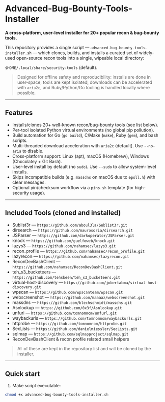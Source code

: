 # Advanced-Bug-Bounty-Tools-Installer

**A cross-platform, user-level installer for 20+ popular recon & bug-bounty tools.**

This repository provides a single script — `advanced-bug-bounty-tools-installer.sh` — which clones, builds, and installs a curated set of widely-used open-source recon tools into a single, wipeable local directory:

`$HOME/.local/share/security-tools` (default).

> Designed for offline safety and reproducibility: installs are done in user-space, tools are kept isolated, downloads can be accelerated with `aria2c`, and Ruby/Python/Go tooling is handled locally where possible.

---

## Features

- Installs/clones 20+ well-known recon/bug-bounty tools (see list below).
- Per-tool isolated Python virtual environments (no global pip pollution).
- Build automation for Go (`go build`), C/Make (`make`), Ruby (`gem`), and bash scripts.
- Multi-threaded download acceleration with `aria2c` (default). Use `--no-aria` to disable.
- Cross-platform support: Linux (apt), macOS (Homebrew), Windows (Chocolatey + Git Bash).
- User-level install by default (no `sudo`). Use `--sudo` to allow system-level installs.
- Skips incompatible builds (e.g. `massdns` on macOS due to `epoll.h`) with clear messages.
- Optional pin/checksum workflow via a `pins.sh` template (for high-security usage).

---

## Included Tools (cloned and installed)

- Sublist3r — `https://github.com/aboul3la/Sublist3r.git`
- dirsearch — `https://github.com/maurosoria/dirsearch.git`
- JSParser — `https://github.com/darkoperator/JSParser.git`
- knock — `https://github.com/guelfoweb/knock.git`
- lazys3 — `https://github.com/nahamsec/lazys3.git`
- recon_profile — `https://github.com/nahamsec/recon_profile.git`
- lazyrecon — `https://github.com/nahamsec/lazyrecon.git`
- ReconDevBashClient — `https://github.com/nahamsec/ReconDevBashClient.git`
- teh_s3_bucketeers — `https://github.com/tehskeen/teh_s3_bucketeers.git`
- virtual-host-discovery — `https://github.com/jobertabma/virtual-host-discovery.git`
- wpscan — `https://github.com/wpscanteam/wpscan.git`
- webscreenshot — `https://github.com/maaaaz/webscreenshot.git`
- massdns — `https://github.com/blechschmidt/massdns.git`
- Asnlookup — `https://github.com/0x3f/Asnlookup.git`
- unfurl — `https://github.com/tomnomnom/unfurl.git`
- waybackurls — `https://github.com/tomnomnom/waybackurls.git`
- httprobe — `https://github.com/tomnomnom/httprobe.git`
- SecLists — `https://github.com/danielmiessler/SecLists.git`
- sqlmap — `https://github.com/sqlmapproject/sqlmap.git`
- ReconDevBashClient & recon profile related small helpers

> All of these are kept in the repository list and will be cloned by the installer.

---

## Quick start

1. Make script executable:
```bash
chmod +x advanced-bug-bounty-tools-installer.sh

